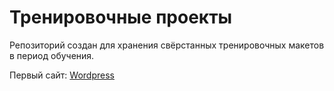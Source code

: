 # Тренировочные проекты

Репозиторий создан для хранения свёрстанных тренировочных макетов в период обучения.

Первый сайт: [Wordpress](https://Twincki.github.io/wordpress/src/)
